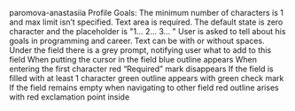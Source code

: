 
paromova-anastasiia	Profile
Goals: 
The minimum number of characters is 1 and max limit isn’t specified. 
Text area is required.
The default state is zero character and the placeholder is  "1… 2… 3… "
User is asked to tell about his goals in programming and career.
Text can be with or without spaces.
Under the field there is a grey prompt, notifying user what to add to this field 
When putting the cursor in the field blue outline appears
When entering the first character red “Required” mark disappears
If the field is filled with at least 1 character green outline appears with green check mark
If the field remains empty when navigating to other field red outline arises with red exclamation point inside

